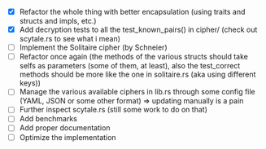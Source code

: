 - [x] Refactor the whole thing with better encapsulation (using traits and structs and impls, etc.)
- [x] Add decryption tests to all the test_known_pairs() in cipher/ (check out scytale.rs to see what i mean)
- [ ] Implement the Solitaire cipher (by Schneier)
- [ ] Refactor once again (the methods of the various structs should take selfs as parameters (some of them, at least), also the test_correct methods should be more like the one in solitaire.rs (aka using different keys))
- [ ] Manage the various available ciphers in lib.rs through some config file (YAML, JSON or some other format) => updating manually is a pain
- [ ] Further inspect scytale.rs (still some work to do on that)
- [ ] Add benchmarks 
- [ ] Add proper documentation
- [ ] Optimize the implementation
